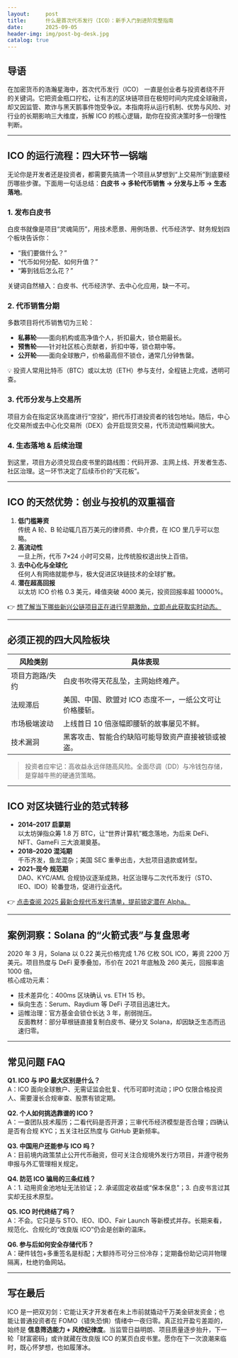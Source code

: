 ```yaml
---
layout:     post
title:      什么是首次代币发行（ICO）：新手入门到进阶完整指南
date:       2025-09-05
header-img: img/post-bg-desk.jpg
catalog: true
---
```


## 导语
在加密货币的浩瀚星海中，首次代币发行（ICO） 一直是创业者与投资者绕不开的关键词。它把资金瓶口拧松，让有志的区块链项目在极短时间内完成全球融资，却又因监管、欺诈与黑天鹅事件饱受争议。本指南将从运行机制、优势与风险、对行业的长期影响三大维度，拆解 ICO 的核心逻辑，助你在投资决策时多一份理性判断。

---

## ICO 的运行流程：四大环节一锅端

无论你是开发者还是投资者，都需要先搞清一个项目从梦想到“上交易所”到底要经历哪些步骤。下面用一句话总结：**白皮书 → 多轮代币销售 → 分发与上币 → 生态落地**。

### 1. 发布白皮书
白皮书就像是项目“灵魂简历”，用技术愿景、用例场景、代币经济学、财务规划四个板块告诉你：  
- “我们要做什么？”  
- “代币如何分配、如何升值？”  
- “筹到钱后怎么花？”  

关键词自然植入：白皮书、代币经济学、去中心化应用，缺一不可。

### 2. 代币销售分期
多数项目将代币销售切为三轮：  
- **私募轮**——面向机构或高净值个人，折扣最大，锁仓期最长。  
- **预售轮**——针对社区核心贡献者，折扣中等，锁仓期中等。  
- **公开轮**——面向全球散户，价格最高但不锁仓，通常几分钟售罄。

💡 投资人常用比特币（BTC）或以太坊（ETH）参与支付，全程链上完成，透明可查。

### 3. 代币分发与上交易所
项目方会在指定区块高度进行“空投”，把代币打进投资者的钱包地址。随后，中心化交易所或去中心化交易所（DEX）会开启现货交易，代币流动性瞬间放大。

### 4. 生态落地 & 后续治理
到这里，项目方必须兑现白皮书里的路线图：代码开源、主网上线、开发者生态、社区治理。这一环节决定了后续币价的“天花板”。

---

## ICO 的天然优势：创业与投机的双重福音

1. **低门槛筹资**  
   传统 A 轮、B 轮动辄几百万美元的律师费、中介费，在 ICO 里几乎可以忽略。  
2. **高流动性**  
   一旦上所，代币 7×24 小时可交易，比传统股权退出快上百倍。  
3. **去中心化与全球化**  
   任何人有网络就能参与，极大促进区块链技术的全球扩散。  
4. **潜在超高回报**  
   以太坊 ICO 价格 0.3 美元，峰值突破 4000 美元，投资回报率超 10000%。

👉 [想了解当下哪些新兴公链项目正在进行早期激励，立即点此获取实时动态。](https://okxdog.com/)

---

## 必须正视的四大风险板块

| 风险类别 | 具体表现 |
| --- | --- |
| 项目方跑路/失约 | 白皮书吹得天花乱坠，主网始终难产。 |
| 法规滞后 | 美国、中国、欧盟对 ICO 态度不一，一纸公文可让价格腰斩。 |
| 市场极端波动 | 上线首日 10 倍涨幅即腰斩的故事屡见不鲜。 |
| 技术漏洞 | 黑客攻击、智能合约缺陷可能导致资产直接被锁或被盗。 |

> 投资者应牢记：高收益永远伴随高风险。全面尽调（DD）与冷钱包存储，是穿越牛熊的硬通货策略。

---

## ICO 对区块链行业的范式转移

- **2014–2017 启蒙期**  
  以太坊弹指众筹 1.8 万 BTC，让“世界计算机”概念落地，为后来 DeFi、NFT、GameFi 三大浪潮奠基。  
- **2018–2020 混沌期**  
  千币齐发，鱼龙混杂；美国 SEC 重拳出击，大批项目退款或转型。  
- **2021–现今 规范期**  
  DAO、KYC/AML 合规协议逐渐成熟，社区治理与二次代币发行（STO、IEO、IDO）轮番登场，促进行业迭代。

👉 [点击查阅 2025 最新合规代币发行清单，提前锁定潜在 Alpha。](https://okxdog.com/)

---

## 案例洞察：Solana 的“火箭式表”与复盘思考

2020 年 3 月，Solana 以 0.22 美元价格完成 1.76 亿枚 SOL ICO，筹资 2200 万美元。项目热度与 DeFi 夏季叠加，币价在 2021 年底触及 260 美元，回报率逾 1000 倍。  
核心成功元素：  
- 技术差异化：400ms 区块确认 vs. ETH 15 秒。  
- 纵向生态：Serum、Raydium 等 DeFi 子项目迅速壮大。  
- 运帷治理：官方基金会锁仓长达 3 年，削弱抛压。  
反面教材：部分草根链直接复制白皮书、硬分叉 Solana，却因缺乏生态而迅速归零。

---

## 常见问题 FAQ

**Q1. ICO 与 IPO 最大区别是什么？**  
A：ICO 面向全球散户、无需证监会批复、代币可即时流动；IPO 仅限合格投资人、需要漫长合规审查、股票有锁定期。

**Q2. 个人如何挑选靠谱的 ICO？**  
A：一查团队技术履历；二看代码是否开源；三审代币经济模型是否合理；四确认是否有合规 KYC；五关注社区热度与 GitHub 更新频率。

**Q3. 中国用户还能参与 ICO 吗？**  
A：目前境内政策禁止公开代币融资，但可关注合规境外发行方项目，并遵守税务申报与外汇管理相关规定。

**Q4. 防范 ICO 骗局的三条红线？**  
A：1. 动用资金池地址无法验证；2. 承诺固定收益或“保本保息”；3. 白皮书言过其实却无技术原型。

**Q5. ICO 时代终结了吗？**  
A：不会。它只是与 STO、IEO、IDO、Fair Launch 等新模式并存。长期来看，规范化、合规化的“改良版 ICO”仍会是创新的温床。

**Q6. 参与后如何安全存储代币？**  
A：硬件钱包+多重签名是标配；大额持币可分三份冷存；定期备份助记词并物理隔离，杜绝钓鱼网站。

---

## 写在最后
ICO 是一把双刃剑：它能让天才开发者在未上市前就撬动千万美金研发资金；也能让普通投资者在 FOMO（错失恐惧）情绪中一夜归零。真正拉开盈亏差距的，始终是 **信息筛选能力 + 风控纪律度**。当监管日益明朗、项目质量逐步抬升，下一轮「财富密码」或许就藏在改良版 ICO 的某页白皮书里。愿你在下一次浪潮来临时，既心怀梦想，也如履薄冰。